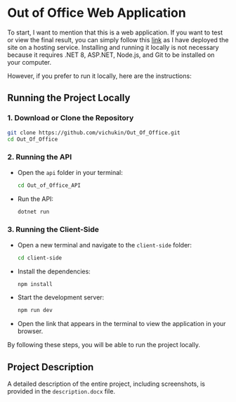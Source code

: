 # Out of Office Web Application

To start, I want to mention that this is a web application. If you want to test or view the final result, you can simply follow this [link](https://red-rock-0b3f6ce0f.5.azurestaticapps.net) as I have deployed the site on a hosting service. Installing and running it locally is not necessary because it requires .NET 8, ASP.NET, Node.js, and Git to be installed on your computer.

However, if you prefer to run it locally, here are the instructions:

## Running the Project Locally

### 1. Download or Clone the Repository

```bash
git clone https://github.com/vichukin/Out_Of_Office.git
cd Out_Of_Office
```

### 2. Running the API

- Open the `api` folder in your terminal:
  
  ```bash
  cd Out_of_Office_API
  ```

- Run the API:

  ```bash
  dotnet run
  ```

### 3. Running the Client-Side

- Open a new terminal and navigate to the `client-side` folder:

  ```bash
  cd client-side
  ```

- Install the dependencies:

  ```bash
  npm install
  ```

- Start the development server:

  ```bash
  npm run dev
  ```

- Open the link that appears in the terminal to view the application in your browser.

By following these steps, you will be able to run the project locally.

## Project Description

A detailed description of the entire project, including screenshots, is provided in the `description.docx` file.
